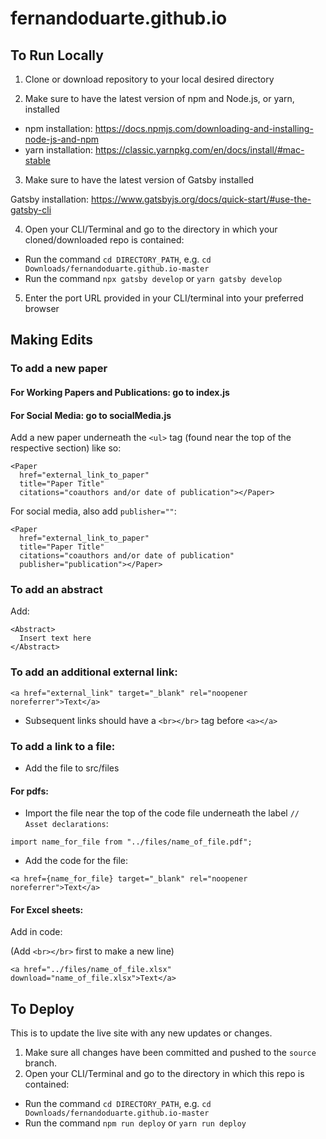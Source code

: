 # fernandoduarte.github.io

## To Run Locally

1. Clone or download repository to your local desired directory

2. Make sure to have the latest version of npm and Node.js, or yarn, installed

- npm installation: https://docs.npmjs.com/downloading-and-installing-node-js-and-npm
- yarn installation: https://classic.yarnpkg.com/en/docs/install/#mac-stable

3. Make sure to have the latest version of Gatsby installed

Gatsby installation: https://www.gatsbyjs.org/docs/quick-start/#use-the-gatsby-cli

4. Open your CLI/Terminal and go to the directory in which your cloned/downloaded repo is contained:

- Run the command `cd DIRECTORY_PATH`, e.g. `cd Downloads/fernandoduarte.github.io-master`
- Run the command `npx gatsby develop` or `yarn gatsby develop`

5. Enter the port URL provided in your CLI/terminal into your preferred browser


## Making Edits
### To add a new paper

#### For Working Papers and Publications: go to index.js
#### For Social Media: go to socialMedia.js

Add a new paper underneath the `<ul>` tag (found near the top of the respective section) like so:
```
<Paper 
  href="external_link_to_paper"
  title="Paper Title"
  citations="coauthors and/or date of publication"></Paper>
```

For social media, also add `publisher=""`:
```
<Paper 
  href="external_link_to_paper"
  title="Paper Title"
  citations="coauthors and/or date of publication"
  publisher="publication"></Paper>
```

### To add an abstract

Add:
```
<Abstract>
  Insert text here
</Abstract>
```

### To add an additional external link:

```
<a href="external_link" target="_blank" rel="noopener noreferrer">Text</a>
```

- Subsequent links should have a `<br></br>` tag before `<a></a>`

### To add a link to a file: 

- Add the file to src/files

#### For pdfs:

- Import the file near the top of the code file underneath the label `// Asset declarations`:
```
import name_for_file from "../files/name_of_file.pdf";
```

- Add the code for the file:
```
<a href={name_for_file} target="_blank" rel="noopener noreferrer">Text</a>
```

#### For Excel sheets:

Add in code:

(Add `<br></br>` first to make a new line)
```
<a href="../files/name_of_file.xlsx" download="name_of_file.xlsx">Text</a>
```

## To Deploy
This is to update the live site with any new updates or changes.

1. Make sure all changes have been committed and pushed to the `source` branch.
2. Open your CLI/Terminal and go to the directory in which this repo is contained:

- Run the command `cd DIRECTORY_PATH`, e.g. `cd Downloads/fernandoduarte.github.io-master`
- Run the command `npm run deploy` or `yarn run deploy`

